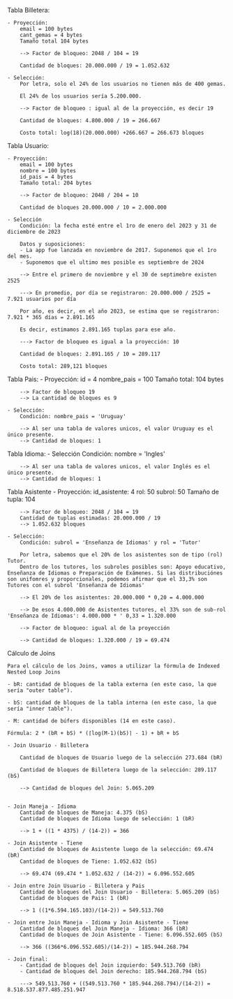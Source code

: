 Tabla Billetera:

    - Proyección:
        email = 100 bytes
        cant_gemas = 4 bytes
        Tamaño total 104 bytes

        --> Factor de bloqueo: 2048 / 104 = 19

        Cantidad de bloques: 20.000.000 / 19 = 1.052.632

    - Selección:
        Por letra, solo el 24% de los usuarios no tienen más de 400 gemas.

        El 24% de los usuarios sería 5.200.000.

        --> Factor de bloqueo : igual al de la proyección, es decir 19

        Cantidad de bloques: 4.800.000 / 19 = 266.667

        Costo total: log(18)(20.000.000) +266.667 = 266.673 bloques

Tabla Usuario:

    - Proyección:
        email = 100 bytes
        nombre = 100 bytes
        id_pais = 4 bytes
        Tamaño total: 204 bytes

        --> Factor de bloqueo: 2048 / 204 = 10

        Cantidad de bloques 20.000.000 / 10 = 2.000.000

    - Selección
        Condición: la fecha esté entre el 1ro de enero del 2023 y 31 de diciembre de 2023

        Datos y suposiciones:
        - La app fue lanzada en noviembre de 2017. Suponemos que el 1ro del mes.
        - Suponemos que el ultimo mes posible es septiembre de 2024

        --> Entre el primero de noviembre y el 30 de septimebre existen 2525

        ---> En promedio, por día se registraron: 20.000.000 / 2525 = 7.921 usuarios por día

        Por año, es decir, en el año 2023, se estima que se registraron: 7.921 * 365 días = 2.891.165

        Es decir, estimamos 2.891.165 tuplas para ese año.

        ---> Factor de bloqueo es igual a la proyección: 10

        Cantidad de bloques: 2.891.165 / 10 = 289.117   

        Costo total: 289,121 bloques




Tabla Pais:
    - Proyección:
        id = 4
        nombre_pais = 100
        Tamaño total: 104 bytes

        --> Factor de bloqueo 19
        --> La cantidad de bloques es 9

    - Selección:
        Condición: nombre_pais = 'Uruguay'

        --> Al ser una tabla de valores unicos, el valor Uruguay es el único presente.
        --> Cantidad de bloques: 1


Tabla Idioma:
    - Selección
        Condición: nombre = 'Ingles'

        --> Al ser una tabla de valores unicos, el valor Inglés es el único presente.
        --> Cantidad de bloques: 1

Tabla Asistente
    - Proyección:
        id_asistente: 4
        rol: 50
        subrol: 50
        Tamaño de tupla: 104

        --> Factor de bloqueo: 2048 / 104 = 19
        Cantidad de tuplas estimadas: 20.000.000 / 19
        --> 1.052.632 bloques

    - Selección:
        Condición: subrol = 'Enseñanza de Idiomas' y rol = 'Tutor'

        Por letra, sabemos que el 20% de los asistentes son de tipo (rol) Tutor.
        Dentro de los tutores, los subroles posibles son: Apoyo educativo, Enseñanza de Idiomas o Preparación de Exámenes. Si las distribuciónes son unifomres y proporcionales, podemos afirmar que el 33,3% son Tutores con el subrol 'Enseñanza de Idiomas'

        --> El 20% de los asistentes: 20.000.000 * 0,20 = 4.000.000

        --> De esos 4.000.000 de Asistentes tutores, el 33% son de sub-rol 'Enseñanza de Idiomas': 4.000.000 * ' 0,33 = 1.320.000

        --> Factor de bloqueo: igual al de la proyección

        --> Cantidad de bloques: 1.320.000 / 19 = 69.474

Cálculo de Joins

    Para el cálculo de los Joins, vamos a utilizar la fórmula de Indexed Nested Loop Joins

    - bR: cantidad de bloques de la tabla externa (en este caso, la que sería "outer table").

    - bS: cantidad de bloques de la tabla interna (en este caso, la que sería "inner table").

    - M: cantidad de búfers disponibles (14 en este caso).

    Fórmula: 2 * (bR + bS) * (⌈log(M-1)(bS)⌉ - 1) + bR + bS

    - Join Usuario - Billetera

        Cantidad de bloques de Usuario luego de la selección 273.684 (bR)

        Cantidad de bloques de Billetera luego de la selección: 289.117 (bS)

        --> Cantidad de bloques del Join: 5.065.209


    - Join Maneja - Idioma
        Cantidad de bloques de Maneja: 4.375 (bS)
        Cantidad de bloques de Idioma luego de selección: 1 (bR)

        --> 1 + ((1 * 4375) / (14-2)) = 366

    - Join Asistente - Tiene
        Cantidad de bloques de Asistente luego de la selección: 69.474 (bR)
        Cantidad de bloques de Tiene: 1.052.632 (bS)

        --> 69.474 (69.474 * 1.052.632 / (14-2)) = 6.096.552.605

    - Join entre Join Usuario - Billetera y Pais
        Cantidad de bloques del Join Usuario - Billetera: 5.065.209 (bS)
        Cantidad de bloques de Pais: 1 (bR)

        --> 1 ((1*6.594.165.103)/(14-2)) = 549.513.760

    - Join entre Join Maneja - Idioma y Join Asistente - Tiene
        Cantidad de bloques del Join Maneja - Idioma: 366 (bR)
        Cantidad de bloques de Join Asistente - Tiene: 6.096.552.605 (bS)

        --> 366 ((366*6.096.552.605)/(14-2)) = 185.944.268.794

    - Join final:
        - Cantidad de bloques del Join izquierdo: 549.513.760 (bR)
        - Cantidad de bloques del Join derecho: 185.944.268.794 (bS)

        ---> 549.513.760 + ((549.513.760 * 185.944.268.794)/(14-2)) = 8.518.537.877.485.251.947